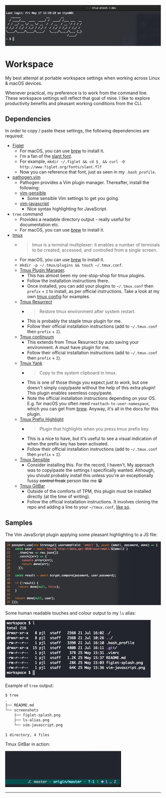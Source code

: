 ![Figlet splash](./screenshots/figlet-splash.png)

# Workspace

My best attempt at portable workspace settings when working across Linux & macOS devices.

Whenever practical, my preference is to work from the command line. These workspace settings
will reflect that goal of mine. I like to explore productivity benefits and pleasant working
conditions from the CLI.

## Dependencies

In order to copy / paste these settings, the following dependencies are required:

- [Figlet](http://www.figlet.org/)
  - For macOS, you can use [brew](https://formulae.brew.sh/formula/figlet) to install it.
  - I'm a fan of the [slant font](http://www.figlet.org/fontdb_example.cgi?font=slant.flf).
  - For example, `mkdir ~/.figlet && cd $_ && curl -O http://www.figlet.org/fonts/slant.flf`
  - Now you can reference that font, just as seen in my `.bash_profile`.
- [pathogen.vim](https://github.com/tpope/vim-pathogen)
  - Pathogen provides a Vim plugin manager. Thereafter, install the following:
  - [vim-sensible](https://github.com/tpope/vim-sensible)
    - Some sensible Vim settings to get you going.
  - [vim-javascript](https://github.com/pangloss/vim-javascript)
    - Nice syntax highlighting for JavaScript.
- `tree` command
  - Provides a readable directory output - really useful for documentation etc.
  - For macOS, you can use [brew](https://formulae.brew.sh/formula/tree) to install it.
- [tmux](https://github.com/tmux/tmux)
  - > tmux is a terminal multiplexer: it enables a number of terminals to be created, accessed, and controlled from a single screen.
  - For macOS, you can use [brew](https://formulae.brew.sh/formula/tmux) to install it.
  - `mkdir -p ~/.tmux/plugins && touch ~/.tmux.conf`.
  - [Tmux Plugin Manager](https://github.com/tmux-plugins/tpm).
    - This has almost been my one-stop-shop for tmux plugins.
    - Follow the installation instructions there.
    - Once installed, you can add your plugins to `~/.tmux.conf` then `prefix` + `I` to install,
      as per official instructions. Take a look at my own [tmux config](./.tmux.conf#L2-L6) for examples.
  - [Tmux Resurrect](https://github.com/tmux-plugins/tmux-resurrect)
    - > Restore tmux environment after system restart.
    - This is probably the staple tmux plugin for me.
    - Follow their official installation instructions (add to `~/.tmux.conf` then `prefix` + `I`).
  - [Tmux continuum](https://github.com/tmux-plugins/tmux-continuum)
    - This extends from Tmux Resurrect by auto saving your environment.
      A must have plugin for me.
    - Follow their official installation instructions (add to `~/.tmux.conf` then `prefix` + `I`).
  - [Tmux Yank](https://github.com/tmux-plugins/tmux-yank)
    - > Copy to the system clipboard in tmux.
    - This is one of those things you expect _just to work_, but one doesn't simply copy/paste without
    the help of this extra plugin! This plugin enables seemless copy/paste.
    - Note the official installation instructions depending on your OS. E.g. for macOS you often
      need `reattach-to-user-namespace`, which you can get from 
      [brew](https://formulae.brew.sh/formula/reattach-to-user-namespacehttps://formulae.brew.sh/formula/reattach-to-user-namespace). Anyway, it's all in the docs for this plugin.
  - [Tmux Prefix Highlight](https://github.com/tmux-plugins/tmux-prefix-highlight)
    - > Plugin that highlights when you press tmux prefix key.
    - This is a nice to have, but it's useful to see a visual indication of when the prefix key has
      been activated.
    - Follow their official installation instructions (add to `~/.tmux.conf` then `prefix` + `I`).
  - [Tmux Sensible](https://github.com/tmux-plugins/tmux-sensible)
    - Consider installing this. For the record, I haven't. My approach was to copy/paste the settings I
      specifically wanted. Although, you should probably install this unless you're an exceptionally
      fussy ~~control freak~~ person like me 😁
  - [Tmux GitBar](https://github.com/arl/tmux-gitbar)
    - Outside of the comforts of TPM, this plugin must be installed directly (at the time of writing).
    - Follow the official installation instructions. It involves cloning the repo and adding a line to
      your `~/tmux.conf`, [like so](./.tmux.conf#L10).

## Samples

The Vim JavaScript plugin applying some pleasant highlighting to a JS file:

![vim-javascript](./screenshots/vim-javascript.png)

Some human readable touches and colour output to my `ls` alias:

![ls alias](./screenshots/ls-alias.png)

Example of `tree` output:

```
$ tree
.
├── README.md
└── screenshots
    ├── figlet-splash.png
    ├── ls-alias.png
    └── vim-javascript.png

1 directory, 4 files
```

Tmux GitBar in action:

![tmux-gitbar](./screenshots/tmux-gitbar.png)

---
